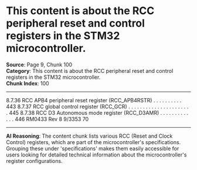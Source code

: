 # This content is about the RCC peripheral reset and control registers in the STM32 microcontroller.

**Source**: Page 9, Chunk 100  
**Category**: This content is about the RCC peripheral reset and control registers in the STM32 microcontroller.  
**Chunk Index**: 100

---

8.7.36 RCC APB4 peripheral reset register (RCC_APB4RSTR) . . . . . . . . . . 443
8.7.37 RCC global control register (RCC_GCR) . . . . . . . . . . . . . . . . . . . . . . 445
8.7.38 RCC D3 Autonomous mode register (RCC_D3AMR) . . . . . . . . . . . . . 446
RM0433 Rev 8 9/3353
70

---

**AI Reasoning**: The content chunk lists various RCC (Reset and Clock Control) registers, which are part of the microcontroller's specifications. Grouping these under 'specifications' makes them easily accessible for users looking for detailed technical information about the microcontroller's register configurations.
